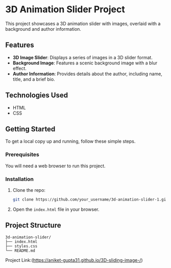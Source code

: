 
# 3D Animation Slider Project

This project showcases a 3D animation slider with images, overlaid with a background and author information.

## Features

- **3D Image Slider**: Displays a series of images in a 3D slider format.
- **Background Image**: Features a scenic background image with a blur effect.
- **Author Information**: Provides details about the author, including name, title, and a brief bio.

## Technologies Used

- HTML
- CSS

## Getting Started

To get a local copy up and running, follow these simple steps.

### Prerequisites

You will need a web browser to run this project.

### Installation

1. Clone the repo:
   ```sh
   git clone https://github.com/your_username/3d-animation-slider-1.git
   ```
2. Open the `index.html` file in your browser.

## Project Structure

```
3d-animation-slider/
├── index.html
├── styles.css
└── README.md
```

Project Link:(https://aniket-gupta31.github.io/3D-sliding-image-/)
